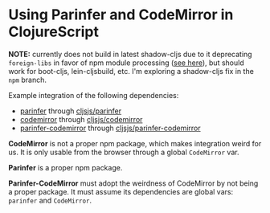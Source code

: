 # Using Parinfer and CodeMirror in ClojureScript

__NOTE:__ currently does not build in latest shadow-cljs due to it deprecating
`foreign-libs` in favor of npm module processing ([see here](https://code.thheller.com/blog/shadow-cljs/2017/09/15/js-dependencies-going-forward.html)),
but should work for boot-cljs, lein-cljsbuild, etc.  I'm exploring a shadow-cljs
fix in the `npm` branch.

Example integration of the following dependencies:

- [parinfer] through [cljsjs/parinfer]
- [codemirror] through [cljsjs/codemirror]
- [parinfer-codemirror] through [cljsjs/parinfer-codemirror]

[parinfer]:https://github.com/shaunlebron/parinfer/tree/master/lib
[cljsjs/parinfer]:https://github.com/cljsjs/packages/tree/master/parinfer
[codemirror]:https://github.com/codemirror/codemirror
[cljsjs/codemirror]:https://github.com/cljsjs/packages/tree/master/codemirror
[parinfer-codemirror]:https://github.com/shaunlebron/parinfer-codemirror
[cljsjs/parinfer-codemirror]:https://github.com/cljsjs/packages/tree/master/parinfer-codemirror

__CodeMirror__ is not a proper npm package, which makes integration weird for us.
It is only usable from the browser through a global `CodeMirror` var.

__Parinfer__ is a proper npm package.

__Parinfer-CodeMirror__ must adopt the weirdness of CodeMirror by not being a
proper package.  It must assume its dependencies are global vars: `parinfer` and
`CodeMirror`.
